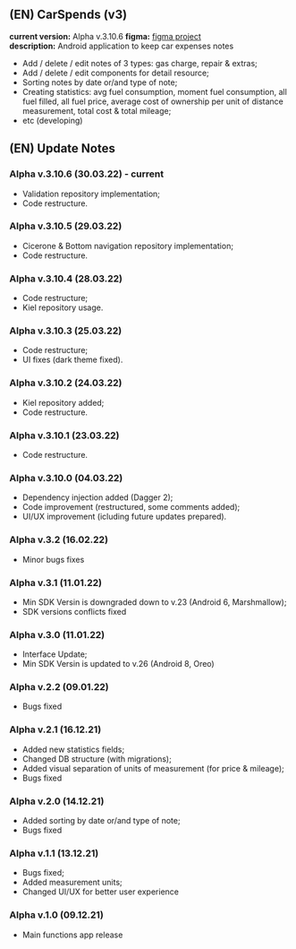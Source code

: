 ## (EN) CarSpends (v3)
__current version:__ Alpha v.3.10.6
__figma:__ [figma project](https://www.figma.com/proto/jrKO2S816EglwG4XI2uBin/Accounting-for-car-expenses?node-id=205%3A12&starting-point-node-id=205%3A12&scaling=scale-down)  
__description:__ Android application to keep car expenses notes  
- Add / delete / edit notes of 3 types: gas charge, repair & extras;
- Add / delete / edit components for detail resource;
- Sorting notes by date or/and type of note;
- Creating statistics: avg fuel consumption, moment fuel consumption, all fuel filled, all fuel price, average cost of ownership per unit of distance measurement, total cost & total mileage;
- etc (developing)

## (EN) Update Notes
### Alpha v.3.10.6 (30.03.22) - current
- Validation repository implementation;
- Code restructure.

### Alpha v.3.10.5 (29.03.22)
- Cicerone & Bottom navigation repository implementation;
- Code restructure.

### Alpha v.3.10.4 (28.03.22)
- Code restructure;
- Kiel repository usage.

### Alpha v.3.10.3 (25.03.22)
- Code restructure;
- UI fixes (dark theme fixed).

### Alpha v.3.10.2 (24.03.22)
- Kiel repository added;
- Code restructure.

### Alpha v.3.10.1 (23.03.22)
- Code restructure.

### Alpha v.3.10.0 (04.03.22)
- Dependency injection added (Dagger 2);
- Code improvement (restructured, some comments added);
- UI/UX improvement (icluding future updates prepared).

### Alpha v.3.2 (16.02.22)
- Minor bugs fixes

### Alpha v.3.1 (11.01.22)
- Min SDK Versin is downgraded down to v.23 (Android 6, Marshmallow);
- SDK versions conflicts fixed

### Alpha v.3.0 (11.01.22)
- Interface Update;
- Min SDK Versin is updated to v.26 (Android 8, Oreo)

### Alpha v.2.2 (09.01.22)
- Bugs fixed

### Alpha v.2.1 (16.12.21)
- Added new statistics fields;
- Changed DB structure (with migrations);
- Added visual separation of units of measurement (for price & mileage);
- Bugs fixed

### Alpha v.2.0 (14.12.21)
- Added sorting by date or/and type of note;
- Bugs fixed

### Alpha v.1.1 (13.12.21)
- Bugs fixed;
- Added measurement units;
- Changed UI/UX for better user experience

### Alpha v.1.0 (09.12.21)
- Main functions app release
